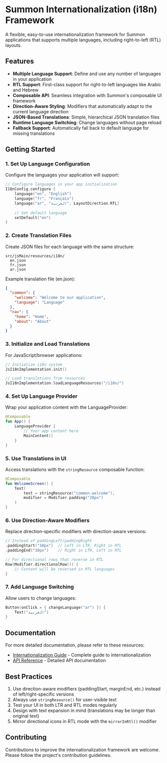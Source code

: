 # Summon Internationalization (i18n) Framework

A flexible, easy-to-use internationalization framework for Summon applications that supports multiple languages, including right-to-left (RTL) layouts.

## Features

- **Multiple Language Support**: Define and use any number of languages in your application
- **RTL Support**: First-class support for right-to-left languages like Arabic and Hebrew
- **Composable API**: Seamless integration with Summon's composable UI framework
- **Direction-Aware Styling**: Modifiers that automatically adapt to the current language direction
- **JSON-Based Translations**: Simple, hierarchical JSON translation files
- **Runtime Language Switching**: Change languages without page reload
- **Fallback Support**: Automatically fall back to default language for missing translations

## Getting Started

### 1. Set Up Language Configuration

Configure the languages your application will support:

```kotlin
// Configure languages in your app initialization
I18nConfig.configure {
    language("en", "English")
    language("fr", "Français") 
    language("ar", "العربية", LayoutDirection.RTL)
    
    // Set default language
    setDefault("en")
}
```

### 2. Create Translation Files

Create JSON files for each language with the same structure:

```
src/jsMain/resources/i18n/
  en.json
  fr.json
  ar.json
```

Example translation file (en.json):

```json
{
  "common": {
    "welcome": "Welcome to our application",
    "language": "Language"
  },
  "nav": {
    "home": "Home",
    "about": "About"
  }
}
```

### 3. Initialize and Load Translations

For JavaScript/browser applications:

```kotlin
// Initialize i18n system
JsI18nImplementation.init()

// Load translations from resources
JsI18nImplementation.loadLanguageResources("/i18n/")
```

### 4. Set Up Language Provider

Wrap your application content with the LanguageProvider:

```kotlin
@Composable
fun App() {
    LanguageProvider {
        // Your app content here
        MainContent()
    }
}
```

### 5. Use Translations in UI

Access translations with the `stringResource` composable function:

```kotlin
@Composable
fun WelcomeScreen() {
    Text(
        text = stringResource("common.welcome"),
        modifier = Modifier.padding("20px")
    )
}
```

### 6. Use Direction-Aware Modifiers

Replace direction-specific modifiers with direction-aware versions:

```kotlin
// Instead of paddingLeft/paddingRight
.paddingStart("10px")  // Left in LTR, Right in RTL
.paddingEnd("10px")    // Right in LTR, Left in RTL

// For directional rows that reverse in RTL
Row(Modifier.directionalRow()) {
    // Content will be reversed in RTL languages
}
```

### 7. Add Language Switching

Allow users to change languages:

```kotlin
Button(onClick = { changeLanguage("ar") }) {
    Text("العربية")
}
```

## Documentation

For more detailed documentation, please refer to these resources:

- [Internationalization Guide](i18n.md) - Complete guide to internationalization
- [API Reference](api/i18n-api.md) - Detailed API documentation

## Best Practices

1. Use direction-aware modifiers (paddingStart, marginEnd, etc.) instead of left/right-specific versions
2. Always use `stringResource()` for user-visible text
3. Test your UI in both LTR and RTL modes regularly
4. Design with text expansion in mind (translations may be longer than original text)
5. Mirror directional icons in RTL mode with the `mirrorInRtl()` modifier

## Contributing

Contributions to improve the internationalization framework are welcome. Please follow the project's contribution guidelines. 